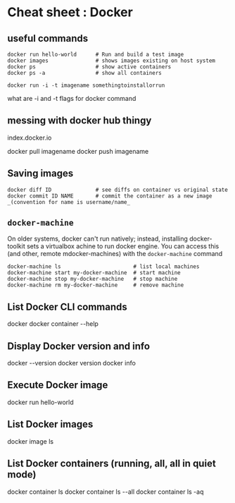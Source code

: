 # Cheat sheet : Docker

## useful commands

    docker run hello-world      # Run and build a test image
    docker images               # shows images existing on host system
    docker ps                   # show active containers
    docker ps -a                # show all containers

    docker run -i -t imagename somethingtoinstallorrun

what are -i and -t flags for docker command

## messing with docker hub thingy

index.docker.io

docker pull imagename
docker push imagename

## Saving images

    docker diff ID              # see diffs on container vs original state
    docker commit ID NAME       # commit the container as a new image _(convention for name is username/name_

## `docker-machine`

On older systems, docker can't run natively; instead, installing docker-toolkit sets a virtualbox achine to run docker engine. You can access this (and other, remote mdocker-machines) with the `docker-machine` command

    docker-machine ls                       # list local machines
    docker-machine start my-docker-machine  # start machine
    docker-machine stop my-docker-machine   # stop machine
    docker-machine rm my-docker-machine     # remove machine




## List Docker CLI commands
docker
docker container --help

## Display Docker version and info
docker --version
docker version
docker info

## Execute Docker image
docker run hello-world

## List Docker images
docker image ls

## List Docker containers (running, all, all in quiet mode)
docker container ls
docker container ls --all
docker container ls -aq
